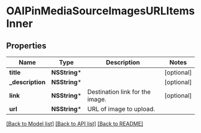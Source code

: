 # OAIPinMediaSourceImagesURLItemsInner

## Properties
Name | Type | Description | Notes
------------ | ------------- | ------------- | -------------
**title** | **NSString*** |  | [optional] 
**_description** | **NSString*** |  | [optional] 
**link** | **NSString*** | Destination link for the image. | [optional] 
**url** | **NSString*** | URL of image to upload. | 

[[Back to Model list]](../README.md#documentation-for-models) [[Back to API list]](../README.md#documentation-for-api-endpoints) [[Back to README]](../README.md)


